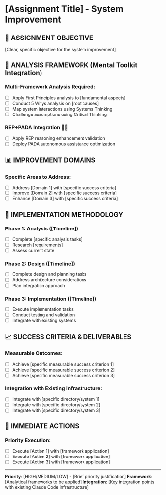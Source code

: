 # [Assignment Title] - System Improvement

## 🎯 **ASSIGNMENT OBJECTIVE**

[Clear, specific objective for the system improvement]

## 🧠 **ANALYSIS FRAMEWORK** (Mental Toolkit Integration)

### **Multi-Framework Analysis Required:**

- [ ] Apply First Principles analysis to [fundamental aspects]
- [ ] Conduct 5 Whys analysis on [root causes]
- [ ] Map system interactions using Systems Thinking
- [ ] Challenge assumptions using Critical Thinking

### **REP+PADA Integration** 🧠🤖

- [ ] Apply REP reasoning enhancement validation
- [ ] Deploy PADA autonomous assistance optimization

## 📊 **IMPROVEMENT DOMAINS**

### **Specific Areas to Address:**

- [ ] Address [Domain 1] with [specific success criteria]
- [ ] Improve [Domain 2] with [specific success criteria] 
- [ ] Enhance [Domain 3] with [specific success criteria]

## 🔄 **IMPLEMENTATION METHODOLOGY**

### **Phase 1: Analysis** ([Timeline])

- [ ] Complete [specific analysis tasks]
- [ ] Research [requirements]
- [ ] Assess current state

### **Phase 2: Design** ([Timeline])

- [ ] Complete design and planning tasks
- [ ] Address architecture considerations
- [ ] Plan integration approach

### **Phase 3: Implementation** ([Timeline])

- [ ] Execute implementation tasks
- [ ] Conduct testing and validation
- [ ] Integrate with existing systems

## 📈 **SUCCESS CRITERIA & DELIVERABLES**

### **Measurable Outcomes:**

- [ ] Achieve [specific measurable success criterion 1]
- [ ] Achieve [specific measurable success criterion 2]
- [ ] Achieve [specific measurable success criterion 3]

### **Integration with Existing Infrastructure:**

- [ ] Integrate with [specific directory/system 1]
- [ ] Integrate with [specific directory/system 2]
- [ ] Integrate with [specific directory/system 3]

## 🎯 **IMMEDIATE ACTIONS**

### **Priority Execution:**

- [ ] Execute [Action 1] with [framework application]
- [ ] Execute [Action 2] with [framework application]
- [ ] Execute [Action 3] with [framework application]

---

**Priority**: [HIGH/MEDIUM/LOW] - [Brief priority justification]
**Framework**: [Analytical frameworks to be applied]
**Integration**: [Key integration points with existing Claude Code infrastructure]
